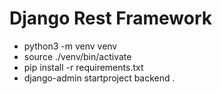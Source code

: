 # Django Rest Framework

- python3 -m venv venv
- source ./venv/bin/activate
- pip install -r requirements.txt
- django-admin startproject backend .
